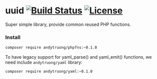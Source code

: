 uuid [![Build Status](https://travis-ci.org/andytruong/phpfns.svg?branch=v0.1)](https://travis-ci.org/andytruong/phpfns) [![License](https://poser.pugx.org/andytruong/phpfns/license.png)](https://packagist.org/packages/andytruong/phpfns)
====

Super simple library, provide common reused PHP functions.

### Install

```bash
composer require andytruong/phpfns:~0.1.0
```

To have legacy support for yaml_parse() and yaml_emit() functions, we need include `andytruong/yaml` library:

```bash
composer require andytruong/yaml:~0.1.0
```
